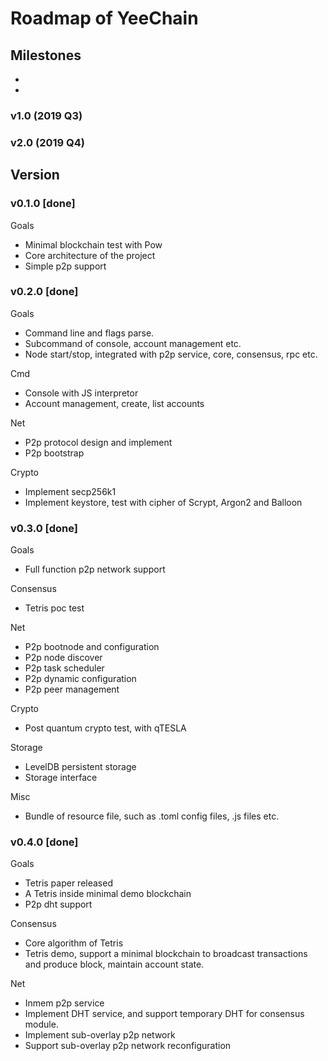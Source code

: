 # Roadmap of YeeChain

## Milestones

*
*

### v1.0 (2019 Q3)

### v2.0 (2019 Q4)

## Version

### v0.1.0 [done]

Goals

* Minimal blockchain test with Pow
* Core architecture of the project
* Simple p2p support

### v0.2.0 [done]

Goals

* Command line and flags parse.
* Subcommand of console, account management etc.
* Node start/stop, integrated with p2p service, core, consensus, rpc etc.

Cmd

* Console with JS interpretor
* Account management, create, list accounts

Net

* P2p protocol design and implement
* P2p bootstrap

Crypto

* Implement secp256k1
* Implement keystore, test with cipher of Scrypt, Argon2 and Balloon

### v0.3.0 [done]

Goals

* Full function p2p network support

Consensus

* Tetris poc test

Net

* P2p bootnode and configuration
* P2p node discover
* P2p task scheduler
* P2p dynamic configuration
* P2p peer management

Crypto

* Post quantum crypto test, with qTESLA

Storage

* LevelDB persistent storage
* Storage interface

Misc

* Bundle of resource file, such as .toml config files, .js files etc.

### v0.4.0 [done]

Goals

* Tetris paper released
* A Tetris inside minimal demo blockchain
* P2p dht support

Consensus

* Core algorithm of Tetris
* Tetris demo, support a minimal blockchain to broadcast transactions and produce block, maintain account state.

Net

* Inmem p2p service
* Implement DHT service, and support temporary DHT for consensus module.
* Implement sub-overlay p2p network
* Support sub-overlay p2p network reconfiguration




